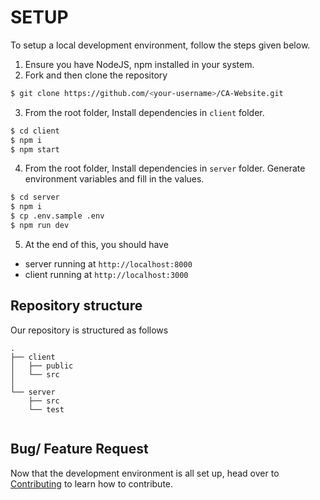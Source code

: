 
# SETUP

To setup a local development environment, follow the steps given below.

1. Ensure you have NodeJS, npm installed in your system.
2. Fork and then clone the repository
```bash
$ git clone https://github.com/<your-username>/CA-Website.git
```
3. From the root folder, Install dependencies in `client` folder.
```bash
$ cd client
$ npm i
$ npm start
```
4. From the root folder, Install dependencies in `server` folder. Generate environment variables and fill in the values.
```bash
$ cd server
$ npm i
$ cp .env.sample .env
$ npm run dev
```

5. At the end of this, you should have
- server running at `http://localhost:8000`
- client running at `http://localhost:3000`

## Repository structure

Our repository is structured as follows

```
.
├── client
│   ├── public
│   └── src
│      
└── server
    ├── src
    └── test
    
```

## Bug/ Feature Request

Now that the development environment is all set up, head over to [Contributing](./CONTRIBUTING.md) to learn how to contribute.
